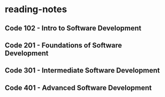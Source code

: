 # reading-notes
## Code 102 - Intro to Software Development
## Code 201 - Foundations of Software Development
## Code 301 - Intermediate Software Development
## Code 401 - Advanced Software Development
